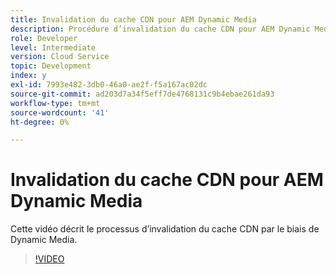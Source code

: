 ```yaml
---
title: Invalidation du cache CDN pour AEM Dynamic Media
description: Procédure d’invalidation du cache CDN pour AEM Dynamic Media
role: Developer
level: Intermediate
version: Cloud Service
topic: Development
index: y
exl-id: 7993e482-3db0-46a0-ae2f-f5a167ac02dc
source-git-commit: ad203d7a34f5eff7de4768131c9b4ebae261da93
workflow-type: tm+mt
source-wordcount: '41'
ht-degree: 0%

---
```


# Invalidation du cache CDN pour AEM Dynamic Media

Cette vidéo décrit le processus d’invalidation du cache CDN par le biais de Dynamic Media.

>[!VIDEO](https://video.tv.adobe.com/v/335457?quality=9&learn=on)
